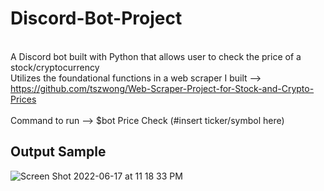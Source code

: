 # Discord-Bot-Project
</br>A Discord bot built with Python that allows user to check the price of a stock/cryptocurrency </br>
Utilizes the foundational functions in a web scraper I built --> </br> https://github.com/tszwong/Web-Scraper-Project-for-Stock-and-Crypto-Prices </br></br>
Command to run --> $bot Price Check (#insert ticker/symbol here)


Output Sample
----
![Screen Shot 2022-06-17 at 11 18 33 PM](https://user-images.githubusercontent.com/95050658/174420810-4e64914d-254f-4bba-90d1-fe6446cd143b.png)
